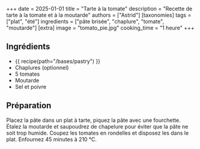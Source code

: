 +++
date = 2025-01-01
title = "Tarte à la tomate"
description = "Recette de tarte à la tomate et à la moutarde"
authors = ["Astrid"]
[taxonomies]
tags = ["plat", "été"]
ingredients = ["pâte brisée", "chaplure", "tomate", "moutarde"]
[extra]
image = "tomato_pie.jpg"
cooking_time = "1 heure"
+++

## Ingrédients

* {{ recipe(path="/bases/pastry") }}
* Chaplures (optionnel)
* 5 tomates
* Moutarde
* Sel et poivre

## Préparation

Placez la pâte dans un plat à tarte, piquez la pâte avec une fourchette. Étalez la moutarde et saupoudrez de chapelure pour éviter que la pâte ne soit trop humide. Coupez les tomates en rondelles et disposez les dans le plat. Enfournez 45 minutes à 210 °C.